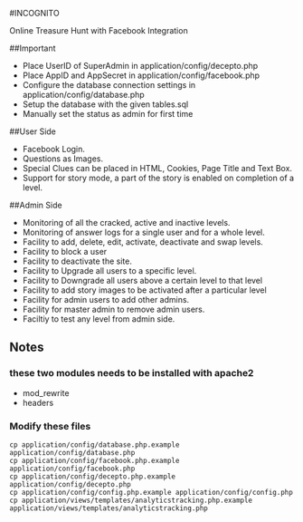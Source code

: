 #INCOGNITO

Online Treasure Hunt with Facebook Integration

##Important

- Place UserID of SuperAdmin in application/config/decepto.php
- Place AppID and AppSecret in application/config/facebook.php
- Configure the database connection settings in application/config/database.php
- Setup the database with the given tables.sql
- Manually set the status as admin for first time


##User Side

- Facebook Login.
- Questions as Images.
- Special Clues can be placed in HTML, Cookies, Page Title and Text Box.
- Support for story mode, a part of the story is enabled on completion of a level.

##Admin Side

- Monitoring of all the cracked, active and inactive levels.
- Monitoring of answer logs for a single user and for a whole level.
- Facility to add, delete, edit, activate, deactivate and swap levels.
- Facility to block a user
- Facility to deactivate the site.
- Facility to Upgrade all users to a specific level.
- Facility to Downgrade all users above a certain level to that level
- Facility to add story images to be activated after a particular level
- Facility for admin users to add other admins.
- Facility for master admin to remove admin users.
- Faciltiy to test any level from admin side.

## Notes

### these two modules needs to be installed with apache2

- mod_rewrite
- headers

### Modify these files

```
cp application/config/database.php.example application/config/database.php
cp application/config/facebook.php.example application/config/facebook.php
cp application/config/decepto.php.example application/config/decepto.php
cp application/config/config.php.example application/config/config.php
cp application/views/templates/analyticstracking.php.example application/views/templates/analyticstracking.php
```
